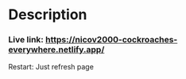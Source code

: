 # Description

### Live link: https://nicov2000-cockroaches-everywhere.netlify.app/

Restart: Just refresh page
